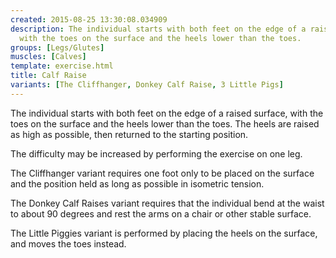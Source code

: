 ```yaml
---
created: 2015-08-25 13:30:08.034909
description: The individual starts with both feet on the edge of a raised surface,
  with the toes on the surface and the heels lower than the toes.
groups: [Legs/Glutes]
muscles: [Calves]
template: exercise.html
title: Calf Raise
variants: [The Cliffhanger, Donkey Calf Raise, 3 Little Pigs]
---
```

The individual starts with both feet on the edge of a raised surface, with the toes on the surface and the heels lower than the toes. The heels are raised as high as possible, then returned to the starting position.

The difficulty may be increased by performing the exercise on one leg.

The Cliffhanger variant requires one foot only to be placed on the surface and the position held as long as possible in isometric tension.

The Donkey Calf Raises variant requires that the individual bend at the waist to about 90 degrees and rest the arms on a chair or other stable surface.

The Little Piggies variant is performed by placing the heels on the surface, and moves the toes instead.